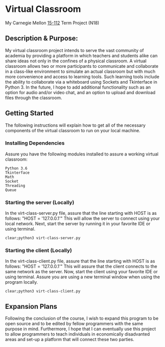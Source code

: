# Virtual Classroom
My Carnegie Mellon [15-112](http://www.cs.cmu.edu/~112n18/) Term Project (N18)

## Description & Purpose: 
My virtual classroom project intends to serve the vast community of academia by providing a platform in which teachers and students alike can share ideas not only in the confines of a physical classroom. A virtual classroom allows two or more participants to communicate and collaborate in a class-like environment to simulate an actual classroom but with much more convenience and access to learning tools. Such learning tools include the ability to collaborate via a whiteboard using Sockets and Tkinterface in Python 3. In the future, I hope to add additional functionality such as an option for audio and/or video chat, and an option to upload and download files through the classroom.

## Getting Started
The following instructions will explain how to get all of the necessary components of the virtual classroom to run on your local machine. 

### Installing Dependencies
Assure you have the following modules installed to assure a working virtual classroom:

```
Python 3.6
Tkinterface
Math
Socket
Threading
Queue
```

### Starting the server (Locally)

In the virt-class-server.py file, assure that the line starting with HOST is as follows: "HOST = '127.0.0.1'" This will allow the server to connect using your local network. Next, start the server by running it in your favorite IDE or using terminal.

```
clear;python3 virt-class-server.py
```

### Starting the client (Locally)

In the virt-class-client.py file, assure that the line starting with HOST is as follows: "HOST = '127.0.0.1'" This will assure that the client connects to the same network as the server. Now, start the client using your favorite IDE or using terminal. Assure you are using a new terminal window when using the program locally.

```
clear;python3 virt-class-client.py
```

## Expansion Plans

Following the conclusion of the course, I wish to expand this program to be open source and to be edited by fellow programmers with the same purpose in mind. Furthermore, I hope that I can eventually use this project to allow programmers to teach individuals in economically disadvanted areas and set-up a platform that will connect these two parties.
